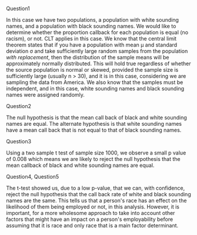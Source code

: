 Question1

In this case we have two populations, a population with white sounding names, and a population with black sounding names. We would like to determine whether the proportion callback for each population is equal (no racism), or not. CLT applies in this case. We know that the central limit theorem states that if you have a population with mean μ and standard deviation σ and take sufficiently large random samples from the population *with replacement*, then the distribution of the sample means will be approximately normally distributed. This will hold true regardless of whether the source population is normal or skewed, provided the sample size is sufficiently large (usually n > 30), and it is in this case, considering we are sampling the data from America. We also know that the samples must be independent, and in this case, white sounding names and black sounding names were assigned randomly. 

Question2

The null hypothesis is that the mean call back of black and white sounding names are equal. The alternate hypothesis is that white sounding names have a mean call back that is not equal to that of black sounding names. 

Question3

Using a two sample t test of sample size 1000, we observe a small p value of 0.008 which means we are likely to reject the null hypothesis that the mean callback of black and white sounding names are equal.

Question4, Question5

The t-test showed us, due to a low p-value, that we can, with confidence, reject the null hypothesis that the call back rate of white and black sounding names are the same. This tells us that a person's race has an effect on the likelihood of them being employed or not, in this analysis. However, it is important, for a more wholesome approach to take into account other factors that might have an impact on a person's employability before assuming that it is race and only race that is a main factor determinant.  


